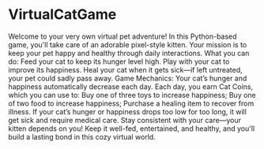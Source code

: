 # VirtualCatGame
Welcome to your very own virtual pet adventure!
In this Python-based game, you'll take care of an adorable pixel-style kitten. Your mission is to keep your pet happy and healthy through daily interactions.
What you can do:
Feed your cat to keep its hunger level high.
Play with your cat to improve its happiness.
Heal your cat when it gets sick—if left untreated, your pet could sadly pass away.
Game Mechanics:
Your cat’s hunger and happiness automatically decrease each day.
Each day, you earn Cat Coins, which you can use to:
Buy one of three toys to increase happiness;
Buy one of two food to increase happiness;
Purchase a healing item to recover from illness.
If your cat’s hunger or happiness drops too low for too long, it will get sick and require medical care.
Stay consistent with your care—your kitten depends on you!
Keep it well-fed, entertained, and healthy, and you'll build a lasting bond in this cozy virtual world.
